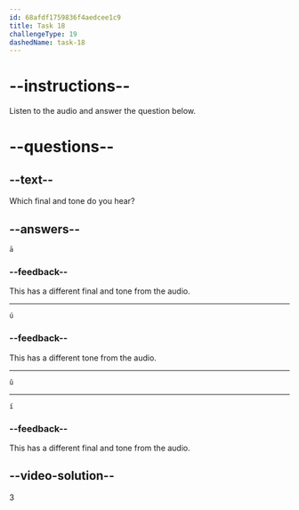 ```yaml
---
id: 68afdf1759836f4aedcee1c9
title: Task 18
challengeType: 19
dashedName: task-18
---
```


<!-- (Audio) A: ǔ -->

# --instructions--

Listen to the audio and answer the question below.

# --questions--

## --text--

Which final and tone do you hear?

## --answers--

`ā`

### --feedback--

This has a different final and tone from the audio.

---

`ú`

### --feedback--

This has a different tone from the audio.

---

`ǔ`

---

`í`

### --feedback--

This has a different final and tone from the audio.

## --video-solution--

3
